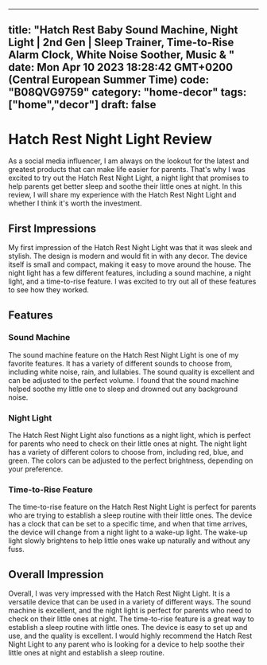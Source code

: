 
---
title: "Hatch Rest Baby Sound Machine, Night Light | 2nd Gen | Sleep Trainer, Time-to-Rise Alarm Clock, White Noise Soother, Music & " 
date: Mon Apr 10 2023 18:28:42 GMT+0200 (Central European Summer Time)
code: "B08QVG9759"
category: "home-decor"
tags: ["home","decor"] 
draft: false
---
    
# Hatch Rest Night Light Review

As a social media influencer, I am always on the lookout for the latest and greatest products that can make life easier for parents. That's why I was excited to try out the Hatch Rest Night Light, a night light that promises to help parents get better sleep and soothe their little ones at night. In this review, I will share my experience with the Hatch Rest Night Light and whether I think it's worth the investment.

## First Impressions

My first impression of the Hatch Rest Night Light was that it was sleek and stylish. The design is modern and would fit in with any decor. The device itself is small and compact, making it easy to move around the house. The night light has a few different features, including a sound machine, a night light, and a time-to-rise feature. I was excited to try out all of these features to see how they worked.

## Features

### Sound Machine

The sound machine feature on the Hatch Rest Night Light is one of my favorite features. It has a variety of different sounds to choose from, including white noise, rain, and lullabies. The sound quality is excellent and can be adjusted to the perfect volume. I found that the sound machine helped soothe my little one to sleep and drowned out any background noise.

### Night Light

The Hatch Rest Night Light also functions as a night light, which is perfect for parents who need to check on their little ones at night. The night light has a variety of different colors to choose from, including red, blue, and green. The colors can be adjusted to the perfect brightness, depending on your preference.

### Time-to-Rise Feature

The time-to-rise feature on the Hatch Rest Night Light is perfect for parents who are trying to establish a sleep routine with their little ones. The device has a clock that can be set to a specific time, and when that time arrives, the device will change from a night light to a wake-up light. The wake-up light slowly brightens to help little ones wake up naturally and without any fuss.

## Overall Impression

Overall, I was very impressed with the Hatch Rest Night Light. It is a versatile device that can be used in a variety of different ways. The sound machine is excellent, and the night light is perfect for parents who need to check on their little ones at night. The time-to-rise feature is a great way to establish a sleep routine with little ones. The device is easy to set up and use, and the quality is excellent. I would highly recommend the Hatch Rest Night Light to any parent who is looking for a device to help soothe their little ones at night and establish a sleep routine.
